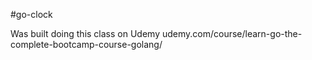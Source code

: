 #go-clock

Was built doing this class on Udemy
udemy.com/course/learn-go-the-complete-bootcamp-course-golang/
